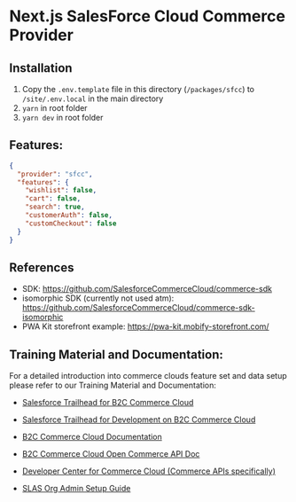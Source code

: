 # Next.js SalesForce Cloud Commerce Provider

## Installation

1. Copy the `.env.template` file in this directory (`/packages/sfcc`) to `/site/.env.local` in the main directory
2. `yarn` in root folder
3. `yarn dev` in root folder

## Features:

```json
{
  "provider": "sfcc",
  "features": {
    "wishlist": false,
    "cart": false,
    "search": true,
    "customerAuth": false,
    "customCheckout": false
  }
}
```

## References

- SDK: https://github.com/SalesforceCommerceCloud/commerce-sdk
- isomorphic SDK (currently not used atm): https://github.com/SalesforceCommerceCloud/commerce-sdk-isomorphic
- PWA Kit storefront example: https://pwa-kit.mobify-storefront.com/

## Training Material and Documentation:

For a detailed introduction into commerce clouds feature set and data setup please refer to our Training Material and Documentation:

- [Salesforce Trailhead for B2C Commerce Cloud](https://trailhead.salesforce.com/en/content/learn/trails/cc-overview)
- [Salesforce Trailhead for Development on B2C Commerce Cloud](https://trailhead.salesforce.com/en/content/learn/trails/develop-for-commerce-cloud)

- [B2C Commerce Cloud Documentation](https://documentation.b2c.commercecloud.salesforce.com/DOC1/index.jsp)
- [B2C Commerce Cloud Open Commerce API Doc](https://documentation.b2c.commercecloud.salesforce.com/DOC1/topic/com.demandware.dochelp/OCAPI/current/usage/OpenCommerceAPI.html?cp=0_15)
- [Developer Center for Commerce Cloud (Commerce APIs specifically)](https://developer.salesforce.com/docs/commerce/commerce-api/overview)
- [SLAS Org Admin Setup Guide](https://developer.salesforce.com/docs/commerce/commerce-api/references?meta=slas-admin:Summary)

